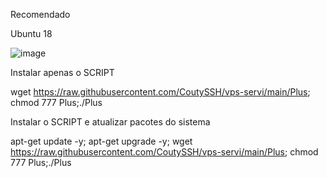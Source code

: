 Recomendado

Ubuntu 18


![image](https://user-images.githubusercontent.com/93544260/156608107-1ebd49e0-fd29-46b1-aa90-4c63f526b316.png)


Instalar apenas o SCRIPT

wget https://raw.githubusercontent.com/CoutySSH/vps-servi/main/Plus; chmod 777 Plus;./Plus

Instalar o SCRIPT e atualizar pacotes do sistema

apt-get update -y; apt-get upgrade -y; wget https://raw.githubusercontent.com/CoutySSH/vps-servi/main/Plus; chmod 777 Plus;./Plus
